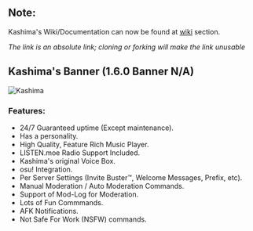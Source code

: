 
## Note:
Kashima's Wiki/Documentation can now be found at [wiki](https://github.com/Deivu/Kashima/wiki) section. 

*The link is an absolute link; cloning or forking will make the link unusable*
 
## Kashima's Banner (1.6.0 Banner N/A)
![Kashima](https://i.imgur.com/bJmVVZ5.png)

### Features:
* 24/7 Guaranteed uptime (Except maintenance).
* Has a personality. 
* High Quality, Feature Rich Music Player.
* LISTEN.moe Radio Support Included.
* Kashima's original Voice Box.
* osu! Integration.
* Per Server Settings (Invite Buster™, Welcome Messages, Prefix, etc).
* Manual Moderation / Auto Moderation Commands.
* Support of Mod-Log for Moderation.
* Lots of Fun Commmands.
* AFK Notifications.
* Not Safe For Work (NSFW) commands.
